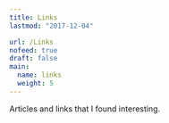 ```yaml
---
title: Links
lastmod: "2017-12-04"

url: /Links
nofeed: true
draft: false
main:
  name: links
  weight: 5
---
```


Articles and links that I found interesting.
